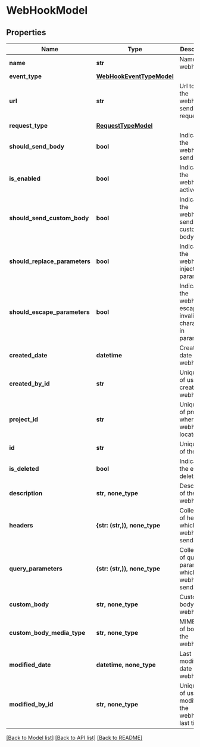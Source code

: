 # WebHookModel


## Properties
Name | Type | Description | Notes
------------ | ------------- | ------------- | -------------
**name** | **str** | Name of the webhook | 
**event_type** | [**WebHookEventTypeModel**](WebHookEventTypeModel.md) |  | 
**url** | **str** | Url to which the webhook sends request | 
**request_type** | [**RequestTypeModel**](RequestTypeModel.md) |  | 
**should_send_body** | **bool** | Indicates if the webhook sends body | 
**is_enabled** | **bool** | Indicates if the webhook is active | 
**should_send_custom_body** | **bool** | Indicates if the webhook sends custom body | 
**should_replace_parameters** | **bool** | Indicates if the webhook injects parameters | 
**should_escape_parameters** | **bool** | Indicates if the webhook escapes invalid characters in parameters | 
**created_date** | **datetime** | Creation date of the webhook | 
**created_by_id** | **str** | Unique ID of user who created the webhook | 
**project_id** | **str** | Unique ID of project where the webhook is located | 
**id** | **str** | Unique ID of the entity | 
**is_deleted** | **bool** | Indicates if the entity is deleted | 
**description** | **str, none_type** | Description of the webhook | [optional] 
**headers** | **{str: (str,)}, none_type** | Collection of headers which the webhook sends | [optional] 
**query_parameters** | **{str: (str,)}, none_type** | Collection of query parameters which the webhook sends | [optional] 
**custom_body** | **str, none_type** | Custom body of the webhook | [optional] 
**custom_body_media_type** | **str, none_type** | MIME type of body of the webhook | [optional] 
**modified_date** | **datetime, none_type** | Last modification date of the webhook | [optional] 
**modified_by_id** | **str, none_type** | Unique ID of user who modified the webhook last time | [optional] 

[[Back to Model list]](../README.md#documentation-for-models) [[Back to API list]](../README.md#documentation-for-api-endpoints) [[Back to README]](../README.md)


